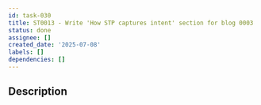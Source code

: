 ```yaml
---
id: task-030
title: ST0013 - Write 'How STP captures intent' section for blog 0003
status: done
assignee: []
created_date: '2025-07-08'
labels: []
dependencies: []
---
```


## Description

